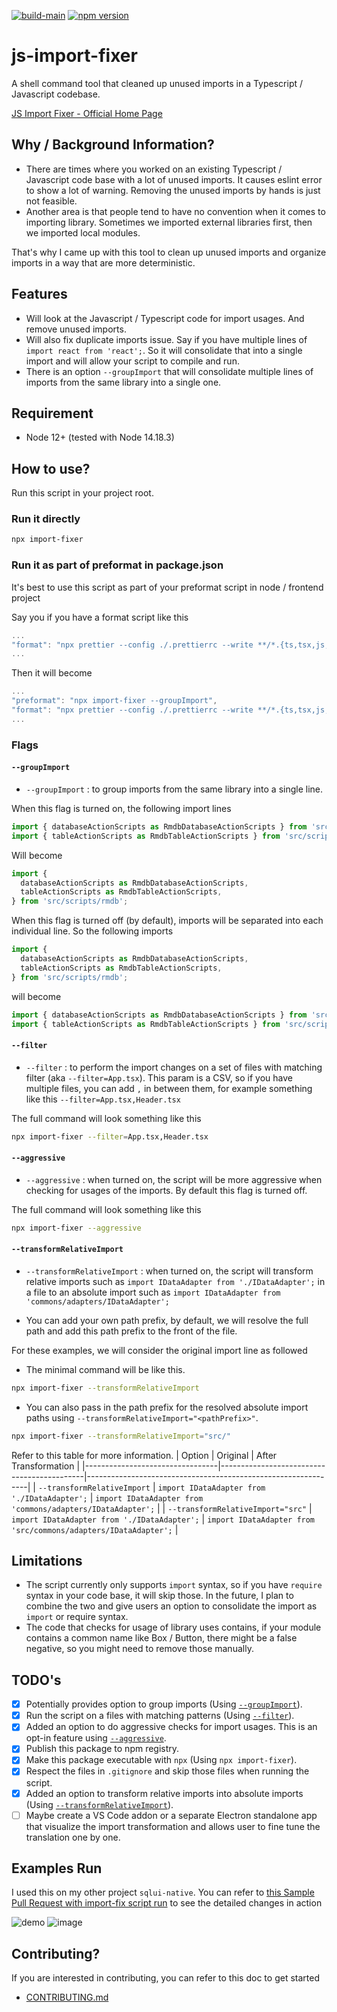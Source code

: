 [![build-main](https://github.com/synle/js-import-fixer/actions/workflows/build-main.yml/badge.svg)](https://github.com/synle/js-import-fixer/actions/workflows/build-main.yml)
[![npm version](https://badge.fury.io/js/import-fixer.svg)](https://badge.fury.io/js/import-fixer)

# js-import-fixer

A shell command tool that cleaned up unused imports in a Typescript / Javascript codebase.

[JS Import Fixer - Official Home Page](https://synle.github.io/js-import-fixer/)

## Why / Background Information?

- There are times where you worked on an existing Typescript / Javascript code base with a lot of unused imports. It causes eslint error to show a lot of warning. Removing the unused imports by hands is just not feasible.
- Another area is that people tend to have no convention when it comes to importing library. Sometimes we imported external libraries first, then we imported local modules.

That's why I came up with this tool to clean up unused imports and organize imports in a way that are more deterministic.

## Features

- Will look at the Javascript / Typescript code for import usages. And remove unused imports.
- Will also fix duplicate imports issue. Say if you have multiple lines of `import react from 'react';`. So it will consolidate that into a single import and will allow your script to compile and run.
- There is an option `--groupImport` that will consolidate multiple lines of imports from the same library into a single one.

## Requirement

- Node 12+ (tested with Node 14.18.3)

## How to use?

Run this script in your project root.

### Run it directly

```bash
npx import-fixer
```

### Run it as part of preformat in package.json

It's best to use this script as part of your preformat script in node / frontend project

Say you if you have a format script like this

```js
...
"format": "npx prettier --config ./.prettierrc --write **/*.{ts,tsx,js,jsx,scss,yml,html} *.{json,MD}",
...
```

Then it will become

```js
...
"preformat": "npx import-fixer --groupImport",
"format": "npx prettier --config ./.prettierrc --write **/*.{ts,tsx,js,jsx,scss,yml,html} *.{json,MD}",
...
```

### Flags

#### `--groupImport`

- `--groupImport` : to group imports from the same library into a single line.

When this flag is turned on, the following import lines

```js
import { databaseActionScripts as RmdbDatabaseActionScripts } from 'src/scripts/rmdb';
import { tableActionScripts as RmdbTableActionScripts } from 'src/scripts/rmdb';
```

Will become

```js
import {
  databaseActionScripts as RmdbDatabaseActionScripts,
  tableActionScripts as RmdbTableActionScripts,
} from 'src/scripts/rmdb';
```

When this flag is turned off (by default), imports will be separated into each individual line. So the following imports

```js
import {
  databaseActionScripts as RmdbDatabaseActionScripts,
  tableActionScripts as RmdbTableActionScripts,
} from 'src/scripts/rmdb';
```

will become

```js
import { databaseActionScripts as RmdbDatabaseActionScripts } from 'src/scripts/rmdb';
import { tableActionScripts as RmdbTableActionScripts } from 'src/scripts/rmdb';
```

#### `--filter`

- `--filter` : to perform the import changes on a set of files with matching filter (aka `--filter=App.tsx`). This param is a CSV, so if you have multiple files, you can add `,` in between them, for example something like this `--filter=App.tsx,Header.tsx`

The full command will look something like this

```bash
npx import-fixer --filter=App.tsx,Header.tsx
```

#### `--aggressive`

- `--aggressive` : when turned on, the script will be more aggressive when checking for usages of the imports. By default this flag is turned off.

The full command will look something like this

```bash
npx import-fixer --aggressive
```


#### `--transformRelativeImport`
- `--transformRelativeImport` : when turned on, the script will transform relative imports such as `import IDataAdapter from './IDataAdapter';` in a file to an absolute import such as `import IDataAdapter from 'commons/adapters/IDataAdapter';`

- You can add your own path prefix, by default, we will resolve the full path and add this path prefix to the front of the file.

For these examples, we will consider the original import line as followed

- The minimal command will be like this.

```bash
npx import-fixer --transformRelativeImport
```

- You can also pass in the path prefix for the resolved absolute import paths using `--transformRelativeImport="<pathPrefix>"`.

```bash
npx import-fixer --transformRelativeImport="src/"
```

Refer to this table for more information.
| Option                           | Original                                   | After Transformation                                          |
|---------------------------------|--------------------------------------------|---------------------------------------------------------------|
| `--transformRelativeImport`       | `import IDataAdapter from './IDataAdapter';` | `import IDataAdapter from 'commons/adapters/IDataAdapter';`     |
| `--transformRelativeImport="src"` | `import IDataAdapter from './IDataAdapter';` | `import IDataAdapter from 'src/commons/adapters/IDataAdapter';` |




## Limitations

- The script currently only supports `import` syntax, so if you have `require` syntax in your code base, it will skip those. In the future, I plan to combine the two and give users an option to consolidate the import as `import` or require syntax.
- The code that checks for usage of library uses contains, if your module contains a common name like Box / Button, there might be a false negative, so you might need to remove those manually.

## TODO's

- [x] Potentially provides option to group imports (Using [`--groupImport`](https://synle.github.io/js-import-fixer/#--groupimport)).
- [x] Run the script on a files with matching patterns (Using [`--filter`](https://synle.github.io/js-import-fixer/#--filter)).
- [x] Added an option to do aggressive checks for import usages. This is an opt-in feature using [`--aggressive`](https://synle.github.io/js-import-fixer/#--aggressive).
- [x] Publish this package to npm registry.
- [x] Make this package executable with `npx` (Using `npx import-fixer`).
- [x] Respect the files in `.gitignore` and skip those files when running the script.
- [x] Added an option to transform relative imports into absolute imports (Using [`--transformRelativeImport`](https://synle.github.io/js-import-fixer/#--transformRelativeImport)).
- [ ] Maybe create a VS Code addon or a separate Electron standalone app that visualize the import transformation and allows user to fine tune the translation one by one.

## Examples Run

I used this on my other project `sqlui-native`. You can refer to [this Sample Pull Request with import-fix script run](https://github.com/synle/sqlui-native/pull/103/files) to see the detailed changes in action

![demo](https://user-images.githubusercontent.com/3792401/154776692-15db9288-5192-46aa-bef6-f7105349dd7d.gif)
![image](https://user-images.githubusercontent.com/3792401/154777798-0cdb9b5c-aa1c-455c-afbd-41a00e6c8166.png)

## Contributing?

If you are interested in contributing, you can refer to this doc to get started

- [CONTRIBUTING.md](https://github.com/synle/js-import-fixer/blob/main/CONTRIBUTING.md)
